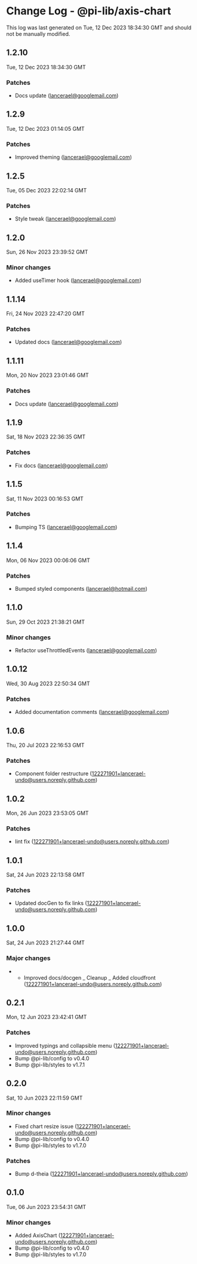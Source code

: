 # Change Log - @pi-lib/axis-chart

This log was last generated on Tue, 12 Dec 2023 18:34:30 GMT and should not be manually modified.

<!-- Start content -->

## 1.2.10

Tue, 12 Dec 2023 18:34:30 GMT

### Patches

- Docs update (lancerael@googlemail.com)

## 1.2.9

Tue, 12 Dec 2023 01:14:05 GMT

### Patches

- Improved theming (lancerael@googlemail.com)

## 1.2.5

Tue, 05 Dec 2023 22:02:14 GMT

### Patches

- Style tweak (lancerael@googlemail.com)

## 1.2.0

Sun, 26 Nov 2023 23:39:52 GMT

### Minor changes

- Added useTimer hook (lancerael@googlemail.com)

## 1.1.14

Fri, 24 Nov 2023 22:47:20 GMT

### Patches

- Updated docs (lancerael@googlemail.com)

## 1.1.11

Mon, 20 Nov 2023 23:01:46 GMT

### Patches

- Docs update (lancerael@googlemail.com)

## 1.1.9

Sat, 18 Nov 2023 22:36:35 GMT

### Patches

- Fix docs (lancerael@googlemail.com)

## 1.1.5

Sat, 11 Nov 2023 00:16:53 GMT

### Patches

- Bumping TS (lancerael@googlemail.com)

## 1.1.4

Mon, 06 Nov 2023 00:06:06 GMT

### Patches

- Bumped styled components (lancerael@hotmail.com)

## 1.1.0

Sun, 29 Oct 2023 21:38:21 GMT

### Minor changes

- Refactor useThrottledEvents (lancerael@googlemail.com)

## 1.0.12

Wed, 30 Aug 2023 22:50:34 GMT

### Patches

- Added documentation comments (lancerael@googlemail.com)

## 1.0.6

Thu, 20 Jul 2023 22:16:53 GMT

### Patches

- Component folder restructure (122271901+lancerael-undo@users.noreply.github.com)

## 1.0.2

Mon, 26 Jun 2023 23:53:05 GMT

### Patches

- lint fix (122271901+lancerael-undo@users.noreply.github.com)

## 1.0.1

Sat, 24 Jun 2023 22:13:58 GMT

### Patches

- Updated docGen to fix links (122271901+lancerael-undo@users.noreply.github.com)

## 1.0.0

Sat, 24 Jun 2023 21:27:44 GMT

### Major changes

- - Improved docs/docgen _ Cleanup _ Added cloudfront (122271901+lancerael-undo@users.noreply.github.com)

## 0.2.1

Mon, 12 Jun 2023 23:42:41 GMT

### Patches

- Improved typings and collapsible menu (122271901+lancerael-undo@users.noreply.github.com)
- Bump @pi-lib/config to v0.4.0
- Bump @pi-lib/styles to v1.7.1

## 0.2.0

Sat, 10 Jun 2023 22:11:59 GMT

### Minor changes

- Fixed chart resize issue (122271901+lancerael-undo@users.noreply.github.com)
- Bump @pi-lib/config to v0.4.0
- Bump @pi-lib/styles to v1.7.0

### Patches

- Bump d-theia (122271901+lancerael-undo@users.noreply.github.com)

## 0.1.0

Tue, 06 Jun 2023 23:54:31 GMT

### Minor changes

- Added AxisChart (122271901+lancerael-undo@users.noreply.github.com)
- Bump @pi-lib/config to v0.4.0
- Bump @pi-lib/styles to v1.7.0
